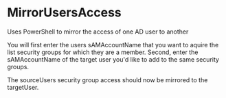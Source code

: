 # MirrorUsersAccess
Uses PowerShell to mirror the access of one AD user to another

You will first enter the users sAMAccountName that you want to aquire the list security groups for which they are a member.
Second, enter the sAMAccountName of the target user you'd like to add to the same security groups.

The sourceUsers security group access should now be mirrored to the targetUser.
